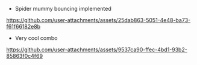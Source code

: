 - Spider mummy bouncing implemented

https://github.com/user-attachments/assets/25dab863-5051-4e48-ba73-f61f66182e8b

- Very cool combo

https://github.com/user-attachments/assets/9537ca90-ffec-4bd1-93b2-85863f0c4f69

